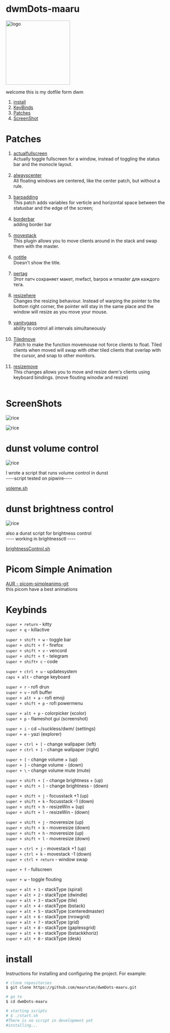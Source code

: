 # dwmDots-maaru

<img src="Images/profile/maaru.png" alt="logo" width="200"/>

welcome this is my dotfile form dwm

1. [install](#install)
2. [KeyBinds](#KeyBinds)
3. [Patches](#Patches)
4. [ScreenShot](#ScreenShots)
   <br/>

# Patches

1. [actualfullscreen](https://dwm.suckless.org/patches/actualfullscreen/) <br/>
   Actually toggle fullscreen for a window, instead of toggling the status bar and the monocle layout. <br/> <br/>
2. [alwayscenter](https://dwm.suckless.org/patches/alwayscenter/)<br/>All floating windows are centered, like the center patch, but without a rule.
   <br/> <br/>
3. [barpadding](https://dwm.suckless.org/patches/barpadding/)<br/>This patch adds variables for verticle and horizontal space between the statusbar and the edge of the screen;
   <br/><br/>
4. [borderbar](https://github.com/maarutan/dwmDots-maaru/blob/main/suckless/dwm/patches/barpadding.diff)<br/>
   adding border bar<br/><br/>
5. [movestack](https://dwm.suckless.org/patches/movestack/)<br/>
   This plugin allows you to move clients around in the stack and swap them with the master.<br/><br/>
6. [notitle](https://dwm.suckless.org/patches/notitle/)<br/>
   Doesn't show the title. <br/><br/>
7. [pertag](https://dwm.suckless.org/patches/pertag/)<br/>
   Этот патч сохраняет макет, mwfact, barpos и nmaster для каждого тега. <br/><br/>
8. [resizehere](https://dwm.suckless.org/patches/resizehere/)<br/>
   Changes the resizing behaviour. Instead of warping the pointer to the bottom right corner, the pointer will stay in the same place and the window will resize as you move your mouse.
   <br/><br/>
9. [vanitygaps](https://dwm.suckless.org/patches/vanitygaps/)<br/>ability to control all intervals simultaneously
   <br/><br/>
10. [Tiledmove](https://dwm.suckless.org/patches/tiledmove/)<br/>Patch to make the function movemouse not force clients to float.
    Tiled clients when moved will swap with other tiled clients that overlap with the cursor, and snap to other monitors.
    <br/><br/>
11. [resizemove](https://dwm.suckless.org/patches/moveresize/)<br/>
    This changes allows you to move and resize dwm's clients using keyboard bindings.
    (move flouting winodw and resize)
    <br/><br/>

# ScreenShots

![rice](./Images/screenshots/dwm1.png)

![rice](./Images/screenshots/Mydwm.png)

# dunst volume control

![rice](./Images/screenshots/dunst.png)

<p>
I wrote a script that runs volume control in dunst <br/>
----script tested on pipwire----
</p>

[voleme.sh](https://github.com/maarutan/dwmDots-maaru/blob/main/suckless/scripts/volume.sh)

# dunst brightness control

![rice](./Images/screenshots/dunst2.png)

<p>
also a dunst script for brightness control<br/>
---- working in brightnessctl ---- 
</p>

[brightnessControl.sh](https://github.com/maarutan/dwmDots-maaru/blob/main/suckless/scripts/brightnessControl.sh)

# Picom Simple Animation

[AUR - picom-simpleanims-git ](https://aur.archlinux.org/packages/picom-simpleanims-git)
<br/>
this picom have a best animations

# Keybinds

`super + return` - kitty <br/>
`super + q` - killactive<br/>

`super + shift + w` - toggle bar<br/>
`super + shift + f` - firefox<br/>
`super + shift + v` - vencord<br/>
`super + shift + t` - telegram<br/>
`super + shift+ c` - code <br/>

`super + ctrl + u` - updatesystem<br/>
`caps + alt` - change keyboard<br/>

`super + r` - rofi drun<br/>
`super + v` - rofi buffer<br/>
`super + alt + a` - rofi emoji<br/>
`super + shift + p` - rofi powermenu<br/>

`super + alt + p` - colorpicker (xcolor)<br/>
`super + p` - flameshot gui (screenshot)<br/>

`super + i` - cd ~/suckless/dwm/ (settings)<br/>
`super + e` - yazi (explorer)<br/>

`super + ctrl + [` - change wallpaper (left)<br/>
`super + ctrl + ]` - change wallpaper (right)<br/>

`super + [` - change volume + (up)<br/>
`super + ]` - change volume - (down)<br/>
`super + \` - change volume mute (mute)<br/>

`super + shift + [` - change brightness + (up)<br/>
`super + shift + ]` - change brightness - (down)<br/>

`super + shift + j` - focusstack +1 (up)<br/>
`super + shift + k` - focusstack -1 (down)<br/>
`super + shift + h` - resizeWin + (up)<br/>
`super + shift + l` - resizeWin - (down)<br/>

`super + shift + j` - moveresize (up)<br/>
`super + shift + k` - moveresize (down)<br/>
`super + shift + h` - moveresize (up)<br/>
`super + shift + l` - moveresize (down)<br/>

`super + ctrl + j` - movestack +1 (up)<br/>
`super + ctrl + k` - movestack -1 (down)<br/>
`super + ctrl + return` - window swap<br/>

`super + f` - fullscreen<br/>

`super + w` - toggle flouting<br/>

`super + alt + 1` - stackType (spiral) <br/>
`super + alt + 2` - stackType (dwindle) <br/>
`super + alt + 3` - stackType (tile) <br/>
`super + alt + 4` - stackType (bstack) <br/>
`super + alt + 5` - stackType (centeredmaster) <br/>
`super + alt + 6` - stackType (nrowgrid) <br/>
`super + alt + 7` - stackType (grid) <br/>
`super + alt + 8` - stackType (gaplessgrid) <br/>
`super + alt + 9` - stackType (bstackkhoriz) <br/>
`super + alt + 0` - stackType (desk) <br/>

# install

Instructions for installing and configuring the project. For example:

```bash
# clone repositories
$ git clone https://github.com/maarutan/dwmDots-maaru.git

# go to
$ cd dwmDots-maaru

# starting scripts
# $ ./start.sh
#There is no script in development yet
#installing...
```
